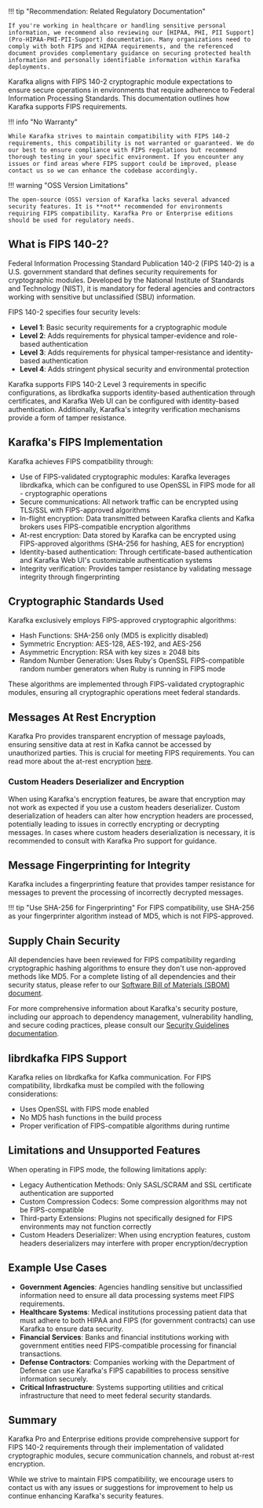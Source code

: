 !!! tip "Recommendation: Related Regulatory Documentation"

    If you're working in healthcare or handling sensitive personal information, we recommend also reviewing our [HIPAA, PHI, PII Support](Pro-HIPAA-PHI-PII-Support) documentation. Many organizations need to comply with both FIPS and HIPAA requirements, and the referenced document provides complementary guidance on securing protected health information and personally identifiable information within Karafka deployments.

Karafka aligns with FIPS 140-2 cryptographic module expectations to ensure secure operations in environments that require adherence to Federal Information Processing Standards. This documentation outlines how Karafka supports FIPS requirements.

!!! info "No Warranty"

    While Karafka strives to maintain compatibility with FIPS 140-2 requirements, this compatibility is not warranted or guaranteed. We do our best to ensure compliance with FIPS regulations but recommend thorough testing in your specific environment. If you encounter any issues or find areas where FIPS support could be improved, please contact us so we can enhance the codebase accordingly.

!!! warning "OSS Version Limitations"

    The open-source (OSS) version of Karafka lacks several advanced security features. It is **not** recommended for environments requiring FIPS compatibility. Karafka Pro or Enterprise editions should be used for regulatory needs.

## What is FIPS 140-2?

Federal Information Processing Standard Publication 140-2 (FIPS 140-2) is a U.S. government standard that defines security requirements for cryptographic modules. Developed by the National Institute of Standards and Technology (NIST), it is mandatory for federal agencies and contractors working with sensitive but unclassified (SBU) information.

FIPS 140-2 specifies four security levels:

- **Level 1**: Basic security requirements for a cryptographic module
- **Level 2**: Adds requirements for physical tamper-evidence and role-based authentication
- **Level 3**: Adds requirements for physical tamper-resistance and identity-based authentication
- **Level 4**: Adds stringent physical security and environmental protection

Karafka supports FIPS 140-2 Level 3 requirements in specific configurations, as librdkafka supports identity-based authentication through certificates, and Karafka Web UI can be configured with identity-based authentication. Additionally, Karafka's integrity verification mechanisms provide a form of tamper resistance.

## Karafka's FIPS Implementation

Karafka achieves FIPS compatibility through:

- Use of FIPS-validated cryptographic modules: Karafka leverages librdkafka, which can be configured to use OpenSSL in FIPS mode for all - cryptographic operations
- Secure communications: All network traffic can be encrypted using TLS/SSL with FIPS-approved algorithms
- In-flight encryption: Data transmitted between Karafka clients and Kafka brokers uses FIPS-compatible encryption algorithms
- At-rest encryption: Data stored by Karafka can be encrypted using FIPS-approved algorithms (SHA-256 for hashing, AES for encryption)
- Identity-based authentication: Through certificate-based authentication and Karafka Web UI's customizable authentication systems
- Integrity verification: Provides tamper resistance by validating message integrity through fingerprinting

## Cryptographic Standards Used

Karafka exclusively employs FIPS-approved cryptographic algorithms:

- Hash Functions: SHA-256 only (MD5 is explicitly disabled)
- Symmetric Encryption: AES-128, AES-192, and AES-256
- Asymmetric Encryption: RSA with key sizes ≥ 2048 bits
- Random Number Generation: Uses Ruby's OpenSSL FIPS-compatible random number generators when Ruby is running in FIPS mode

These algorithms are implemented through FIPS-validated cryptographic modules, ensuring all cryptographic operations meet federal standards.

## Messages At Rest Encryption

Karafka Pro provides transparent encryption of message payloads, ensuring sensitive data at rest in Kafka cannot be accessed by unauthorized parties. This is crucial for meeting FIPS requirements. You can read more about the at-rest encryption [here](Pro-Messages-At-Rest-Encryption).

### Custom Headers Deserializer and Encryption

When using Karafka's encryption features, be aware that encryption may not work as expected if you use a custom headers deserializer. Custom deserialization of headers can alter how encryption headers are processed, potentially leading to issues in correctly encrypting or decrypting messages. In cases where custom headers deserialization is necessary, it is recommended to consult with Karafka Pro support for guidance.

## Message Fingerprinting for Integrity

Karafka includes a fingerprinting feature that provides tamper resistance for messages to prevent the processing of incorrectly decrypted messages.

!!! tip "Use SHA-256 for Fingerprinting"
    For FIPS compatibility, use SHA-256 as your fingerprinter algorithm instead of MD5, which is not FIPS-approved.

## Supply Chain Security

All dependencies have been reviewed for FIPS compatibility regarding cryptographic hashing algorithms to ensure they don't use non-approved methods like MD5. For a complete listing of all dependencies and their security status, please refer to our [Software Bill of Materials (SBOM) document](SBOM).

For more comprehensive information about Karafka's security posture, including our approach to dependency management, vulnerability handling, and secure coding practices, please consult our [Security Guidelines documentation](Pro-Security).

## librdkafka FIPS Support

Karafka relies on librdkafka for Kafka communication. For FIPS compatibility, librdkafka must be compiled with the following considerations:

- Uses OpenSSL with FIPS mode enabled
- No MD5 hash functions in the build process
- Proper verification of FIPS-compatible algorithms during runtime

## Limitations and Unsupported Features

When operating in FIPS mode, the following limitations apply:

- Legacy Authentication Methods: Only SASL/SCRAM and SSL certificate authentication are supported
- Custom Compression Codecs: Some compression algorithms may not be FIPS-compatible
- Third-party Extensions: Plugins not specifically designed for FIPS environments may not function correctly
- Custom Headers Deserializer: When using encryption features, custom headers deserializers may interfere with proper encryption/decryption

## Example Use Cases

- **Government Agencies**: Agencies handling sensitive but unclassified information need to ensure all data processing systems meet FIPS requirements.
- **Healthcare Systems**: Medical institutions processing patient data that must adhere to both HIPAA and FIPS (for government contracts) can use Karafka to ensure data security.
- **Financial Services**: Banks and financial institutions working with government entities need FIPS-compatible processing for financial transactions.
- **Defense Contractors**: Companies working with the Department of Defense can use Karafka's FIPS capabilities to process sensitive information securely.
- **Critical Infrastructure**: Systems supporting utilities and critical infrastructure that need to meet federal security standards.

## Summary

Karafka Pro and Enterprise editions provide comprehensive support for FIPS 140-2 requirements through their implementation of validated cryptographic modules, secure communication channels, and robust at-rest encryption. 

While we strive to maintain FIPS compatibility, we encourage users to contact us with any issues or suggestions for improvement to help us continue enhancing Karafka's security features.
